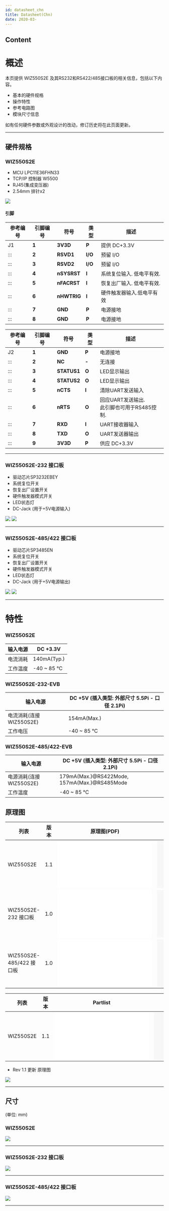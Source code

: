 ```yaml
---
id: datasheet_chn
title: Datasheet(Chn)
date: 2020-03-
---
```



## Content
# 概述

本页提供 WIZ550S2E 及其RS232和RS422/485接口板的相关信息，包括以下内容。

  - 基本的硬件规格
  - 操作特性
  - 参考电路图
  - 模块尺寸信息

如有任何硬件参数或外观设计的改动，修订历史将在此页面更新。

-----
## 硬件规格

### WIZ550S2E

   * MCU LPC11E36FHN33
   * TCP/IP 控制器 W5500
   * RJ45(集成变压器)
   * 2.54mm 排针x2

![](/document_framework/img/products/wiz550s2e/wiz550s2eds/wiz550s2e_pin.jpg)

#### 引脚

| 参考编号 | 引脚编号  | 符号          | 类型      | 描述             |
| ---- | ----- | ----------- | ------- | -------------- |
| J1   | **1** | **3V3D**    | **P**   | 提供 DC+3.3V     |
| :::  | **2** | **RSVD1**   | **I/O** | 预留 I/O         |
| :::  | **3** | **RSVD2**   | **I/O** | 预留 I/O         |
| :::  | **4** | **nSYSRST** | **I**   | 系统复位输入. 低电平有效. |
| :::  | **5** | **nFACRST** | **I**   | 恢复出厂输入. 低电平有效. |
| :::  | **6** | **nHWTRIG** | **I**   | 硬件触发器输入.低电平有效  |
| :::  | **7** | **GND**     | **P**   | 电源接地           |
| :::  | **8** | **GND**     | **P**   | 电源接地           |

<table>
<thead>
<tr class="header">
<th>参考编号</th>
<th>引脚编号</th>
<th>符号</th>
<th>类型</th>
<th>描述</th>
</tr>
</thead>
<tbody>
<tr class="odd">
<td>J2</td>
<td><strong>1</strong></td>
<td><strong>GND</strong></td>
<td><strong>P</strong></td>
<td>电源接地</td>
</tr>
<tr class="even">
<td>:::</td>
<td><strong>2</strong></td>
<td><strong>NC</strong></td>
<td><strong>-</strong></td>
<td>无连接</td>
</tr>
<tr class="odd">
<td>:::</td>
<td><strong>3</strong></td>
<td><strong>STATUS1</strong></td>
<td><strong>O</strong></td>
<td>LED显示输出</td>
</tr>
<tr class="even">
<td>:::</td>
<td><strong>4</strong></td>
<td><strong>STATUS2</strong></td>
<td><strong>O</strong></td>
<td>LED显示输出</td>
</tr>
<tr class="odd">
<td>:::</td>
<td><strong>5</strong></td>
<td><strong>nCTS</strong></td>
<td><strong>I</strong></td>
<td>清除UART发送输入</td>
</tr>
<tr class="even">
<td>:::</td>
<td><strong>6</strong></td>
<td><strong>nRTS</strong></td>
<td><strong>O</strong></td>
<td>回应UART发送输出.<br />
此引脚也可用于RS485控制.</td>
</tr>
<tr class="odd">
<td>:::</td>
<td><strong>7</strong></td>
<td><strong>RXD</strong></td>
<td><strong>I</strong></td>
<td>UART接收器输入</td>
</tr>
<tr class="even">
<td>:::</td>
<td><strong>8</strong></td>
<td><strong>TXD</strong></td>
<td><strong>O</strong></td>
<td>UART发送器输出</td>
</tr>
<tr class="odd">
<td>:::</td>
<td><strong>9</strong></td>
<td><strong>3V3D</strong></td>
<td><strong>P</strong></td>
<td>供应 DC+3.3V</td>
</tr>
</tbody>
</table>

-----

### WIZ550S2E-232 接口板

   * 驱动芯片SP3232EBEY
   * 系统复位开关
   * 恢复出厂设置开关
   * 硬件触发器模式开关
   * LED状态灯
   * DC-Jack (用于+5V电源输入)

![](/document_framework/img/products/wiz550s2e/wiz550s2eds/rs232if_pin_20140729.jpg)
![](/products/wiz550s2e/wiz550s2eds/크기변환_wiz550s2e-232-evb.png)

-----

### WIZ550S2E-485/422 接口板

   * 驱动芯片SP3485EN
   * 系统复位开关
   * 恢复出厂设置开关
   * 硬件触发器模式开关
   * LED状态灯
   * DC-Jack (用于+5V电源输出)

![](/document_framework/img/products/wiz550s2e/wiz550s2eds/rs485-422if_pin_20140729.jpg)
![](/products/wiz550s2e/wiz550s2eds/크기변환_wiz550s2e-485-evb.png)

-----
# 特性

### WIZ550S2E

| 输入电源 | DC +3.3V     |
| ---- | ------------ |
| 电流消耗 | 140mA(Typ.)  |
| 工作温度 | \-40 \~ 85 ℃ |

### WIZ550S2E-232-EVB

| 输入电源              | DC +5V (插入类型: 外部尺寸 5.5Pi - 口径 2.1Pi) |
| ----------------- | ------------------------------------ |
| 电流消耗(连接WIZ550S2E) | 154mA(Max.)                          |
| 工作电压              | \-40 \~ 85 ℃                         |

### WIZ550S2E-485/422-EVB

| 输入电源               | DC +5V (插入类型: 外部尺寸 5.5Pi - 口径 2.1Pi)         |
| ------------------ | -------------------------------------------- |
| 电源消耗(连接 WIZ550S2E) | 179mA(Max.)@RS422Mode, 157mA(Max.)@RS485Mode |
| 工作温度               | \-40 \~ 85 ℃                                 |
## 原理图

| 列表                    | 版本  | 原理图(PDF)                                                           | 原理图(CAD)                                                             |
| --------------------- | --- | ------------------------------------------------------------------ | -------------------------------------------------------------------- |
| WIZ550S2E             | 1.1 | ![Schematic\_PDF](/document_framework/img/products/wiz550s2e/schematic1_wiz550s2e_v1.pdf) | ![Schematic\_ORCAD](/document_framework/img/products/wiz550s2e/wiz550s2e_v1.1_20150917.zip) |
| WIZ550S2E-232 接口板     | 1.0 | ![](/document_framework/img/products/wiz550s2e/wiz550s2eds/rs232if_v1_0.pdf)              | ![](/document_framework/img/products/wiz550s2e/wiz550s2eds/rs232if_v1_0.zip)                |
| WIZ550S2E-485/422 接口板 | 1.0 | ![](/document_framework/img/products/wiz550s2e/wiz550s2eds/rs485-422if_v1_0.pdf)          | ![](/document_framework/img/products/wiz550s2e/wiz550s2eds/rs485-422if_v1_0.zip)            |

| 列表        | 版本  | Partlist                                                             | Gerber(Unit)                                            |
| --------- | --- | -------------------------------------------------------------------- | ------------------------------------------------------- |
| WIZ550S2E | 1.1 | ![Partlist\_PDF](/document_framework/img/products/wiz550s2e/wiz550s2e_ver1.1_pl_150916.pdf) | ![Gerber](/document_framework/img/products/wiz550s2e/wiz550s2e_v1.1.1_pcb.zip) |

  - Rev 1.1 更新 原理图

![](/document_framework/img/products/wiz550s2e/wiz550s2e_rev.png)

-----
## 尺寸

(单位: mm)

### WIZ550S2E

![](/document_framework/img/products/wiz550s2e/wiz550s2eds/wiz550s2e_dimension.jpg)

-----

### WIZ550S2E-232 接口板

![](/document_framework/img/products/wiz550s2e/wiz550s2eds/rs232if_dimension.jpg)

-----

### WIZ550S2E-485/422 接口板

![](/document_framework/img/products/wiz550s2e/wiz550s2eds/rs485-422if_dimension.jpg)

-----
